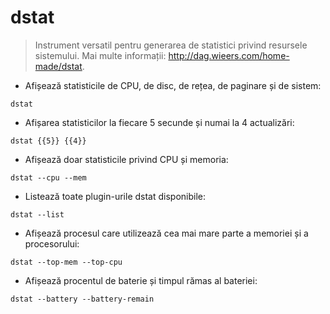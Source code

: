 # dstat

> Instrument versatil pentru generarea de statistici privind resursele sistemului.
> Mai multe informații: <http://dag.wieers.com/home-made/dstat>.

- Afișează statisticile de CPU, de disc, de rețea, de paginare și de sistem:

`dstat`

- Afișarea statisticilor la fiecare 5 secunde și numai la 4 actualizări:

`dstat {{5}} {{4}}`

- Afișează doar statisticile privind CPU și memoria:

`dstat --cpu --mem`

- Listează toate plugin-urile dstat disponibile:

`dstat --list`

- Afișează procesul care utilizează cea mai mare parte a memoriei și a procesorului:

`dstat --top-mem --top-cpu`

- Afișează procentul de baterie și timpul rămas al bateriei:

`dstat --battery --battery-remain`
